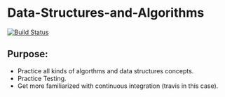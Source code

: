 # Data-Structures-and-Algorithms
[![Build Status](https://travis-ci.org/Adutchguy/Data-Structures-and-Algorithms.svg?branch=master)](https://travis-ci.org/Adutchguy/Data-Structures-and-Algorithms)
## Purpose:

* Practice all kinds of algorthms and data structures concepts.
* Practice Testing.
* Get more familiarized with continuous integration (travis in this case).
